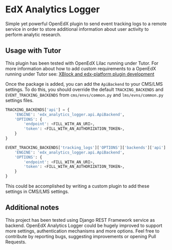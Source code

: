 # EdX Analytics Logger

Simple yet powerful OpenEdX plugin to send event tracking logs to a remote 
service in order to store additional information about user activity to perform
analytic research.


## Usage with Tutor

This plugin has been tested with OpenEdX Lilac running under Tutor.
For more information about how to add custom requirements to a OpenEdX running
under Tutor see: [XBlock and edx-platform plugin development](https://docs.tutor.overhang.io/dev.html#xblock-and-edx-platform-plugin-development)

Once the package is added, you can add the `ApiBackend` to your CMS/LMS
settings. To do this, you should override the default `TRACKING_BACKENDS` and
`EVENT_TRACKING_BACKENDS` from `cms/envs/common.py` and `lms/evns/common.py`
settings files.

```python
TRACKING_BACKENDS['api'] = {
    'ENGINE': 'edx_analytics_logger.api.ApiBackend',
    'OPTIONS': {
        'endpoint': <FILL_WITH_AN_URI>,
        'token': <FILL_WITH_AN_AUTHORIZATION_TOKEN>,
    }
}

EVENT_TRACKING_BACKENDS['tracking_logs']['OPTIONS']['backends']['api'] = {
    'ENGINE': 'edx_analytics_logger.api.ApiBackend',
    'OPTIONS': {
        'endpoint': <FILL_WITH_AN_URI>,
        'token': <FILL_WITH_AN_AUTHORIZATION_TOKEN>,
    }
}

```

This could be accomplished by writing a custom plugin to add these settings in
CMS/LMS settings.

## Additional notes

This project has been tested using Django REST Framework service as backend. 
OpenEdX Analytics Logger could be hugely improved to support more settings, 
authentication mechanisms and more options. Feel free to contribute by
reporting bugs, suggesting improvements or opening Pull Requests.

